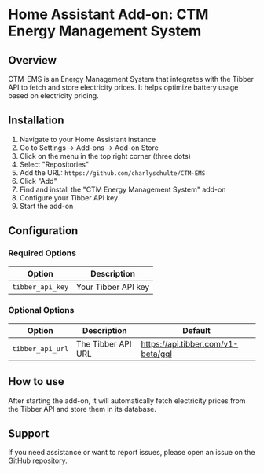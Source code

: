 # Home Assistant Add-on: CTM Energy Management System

## Overview

CTM-EMS is an Energy Management System that integrates with the Tibber API to fetch and store electricity prices. It helps optimize battery usage based on electricity pricing.

## Installation

1. Navigate to your Home Assistant instance
2. Go to Settings → Add-ons → Add-on Store
3. Click on the menu in the top right corner (three dots)
4. Select "Repositories"
5. Add the URL: `https://github.com/charlyschulte/CTM-EMS`
6. Click "Add"
7. Find and install the "CTM Energy Management System" add-on
8. Configure your Tibber API key
9. Start the add-on

## Configuration

### Required Options

| Option | Description |
|--------|-------------|
| `tibber_api_key` | Your Tibber API key |

### Optional Options

| Option | Description | Default |
|--------|-------------|---------|
| `tibber_api_url` | The Tibber API URL | https://api.tibber.com/v1-beta/gql |

## How to use

After starting the add-on, it will automatically fetch electricity prices from the Tibber API and store them in its database.

## Support

If you need assistance or want to report issues, please open an issue on the GitHub repository.
